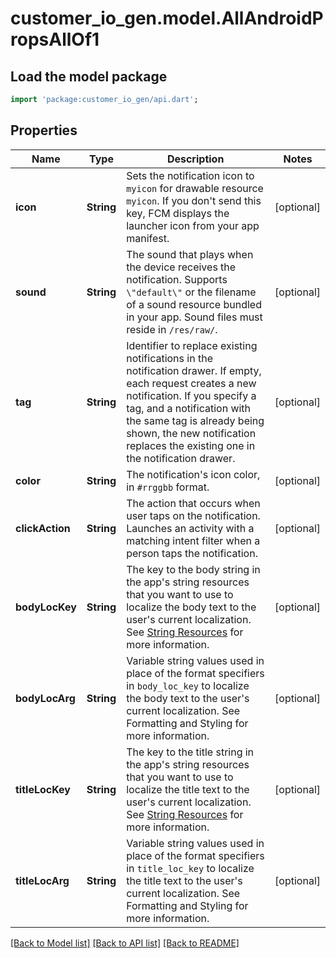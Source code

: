 # customer_io_gen.model.AllAndroidPropsAllOf1

## Load the model package
```dart
import 'package:customer_io_gen/api.dart';
```

## Properties
Name | Type | Description | Notes
------------ | ------------- | ------------- | -------------
**icon** | **String** | Sets the notification icon to `myicon` for drawable resource `myicon`. If you don't send this key, FCM displays the launcher icon from your app manifest. | [optional] 
**sound** | **String** | The sound that plays when the device receives the notification. Supports `\"default\"` or the filename of a sound resource bundled in your app. Sound files must reside in `/res/raw/`. | [optional] 
**tag** | **String** | Identifier to replace existing notifications in the notification drawer. If empty, each request creates a new notification.  If you specify a tag, and a notification with the same tag is already being shown, the new notification replaces the existing one in the notification drawer.   | [optional] 
**color** | **String** | The notification's icon color, in `#rrggbb` format. | [optional] 
**clickAction** | **String** | The action that occurs when user taps on the notification. Launches an activity with a matching intent filter when a person taps the notification. | [optional] 
**bodyLocKey** | **String** | The key to the body string in the app's string resources that you want to use to localize the body text to the user's current localization. See [String Resources](https://developer.android.com/guide/topics/resources/string-resource/) for more information. | [optional] 
**bodyLocArg** | **String** | Variable string values used in place of the format specifiers in `body_loc_key` to localize the body text to the user's current localization. See Formatting and Styling for more information. | [optional] 
**titleLocKey** | **String** | The key to the title string in the app's string resources that you want to use to localize the title text to the user's current localization. See [String Resources](https://developer.android.com/guide/topics/resources/string-resource/) for more information. | [optional] 
**titleLocArg** | **String** | Variable string values used in place of the format specifiers in `title_loc_key` to localize the title text to the user's current localization. See Formatting and Styling for more information. | [optional] 

[[Back to Model list]](../README.md#documentation-for-models) [[Back to API list]](../README.md#documentation-for-api-endpoints) [[Back to README]](../README.md)


